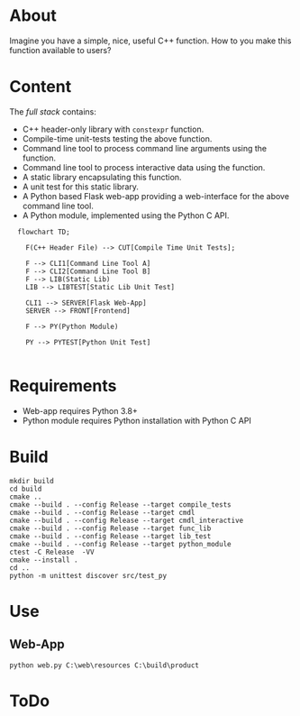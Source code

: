 
# About

Imagine you have a simple, nice, useful C++ function. How to you make this function available to users?

# Content

The *full stack* contains:

* C++ header-only library with ```constexpr``` function.
* Compile-time unit-tests testing the above function.
* Command line tool to process command line arguments using the function.
* Command line tool to process interactive data using the function.
* A static library encapsulating this function.
* A unit test for this static library.
* A Python based Flask web-app providing a web-interface for the above command line tool.
* A Python module, implemented using the Python C API.

```mermaid
  flowchart TD;

    F(C++ Header File) --> CUT[Compile Time Unit Tests];

    F --> CLI1[Command Line Tool A]
    F --> CLI2[Command Line Tool B]
    F --> LIB(Static Lib)
    LIB --> LIBTEST[Static Lib Unit Test]

    CLI1 --> SERVER[Flask Web-App]
    SERVER --> FRONT[Frontend]

    F --> PY(Python Module)

    PY --> PYTEST[Python Unit Test]


```


# Requirements

* Web-app requires Python 3.8+
* Python module requires Python installation with Python C API


# Build

```
mkdir build
cd build
cmake .. 
cmake --build . --config Release --target compile_tests
cmake --build . --config Release --target cmdl
cmake --build . --config Release --target cmdl_interactive
cmake --build . --config Release --target func_lib
cmake --build . --config Release --target lib_test
cmake --build . --config Release --target python_module
ctest -C Release  -VV
cmake --install .
cd ..
python -m unittest discover src/test_py
```

# Use


## Web-App

```
python web.py C:\web\resources C:\build\product
```

# ToDo



